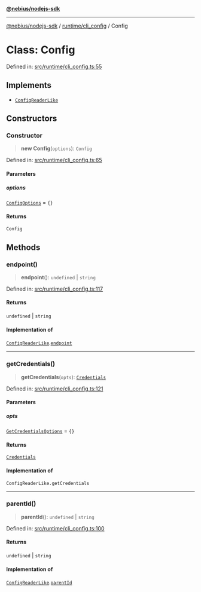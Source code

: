 [**@nebius/nodejs-sdk**](../../../README.md)

***

[@nebius/nodejs-sdk](../../../README.md) / [runtime/cli\_config](../README.md) / Config

# Class: Config

Defined in: [src/runtime/cli\_config.ts:55](https://github.com/nebius/nodejs-sdk/blob/2ec552fb564ad8fdbf78c4eb6e73ce9101501e8a/src/runtime/cli_config.ts#L55)

## Implements

- [`ConfigReaderLike`](../../../sdk/interfaces/ConfigReaderLike.md)

## Constructors

### Constructor

> **new Config**(`options`): `Config`

Defined in: [src/runtime/cli\_config.ts:65](https://github.com/nebius/nodejs-sdk/blob/2ec552fb564ad8fdbf78c4eb6e73ce9101501e8a/src/runtime/cli_config.ts#L65)

#### Parameters

##### options

[`ConfigOptions`](../interfaces/ConfigOptions.md) = `{}`

#### Returns

`Config`

## Methods

### endpoint()

> **endpoint**(): `undefined` \| `string`

Defined in: [src/runtime/cli\_config.ts:117](https://github.com/nebius/nodejs-sdk/blob/2ec552fb564ad8fdbf78c4eb6e73ce9101501e8a/src/runtime/cli_config.ts#L117)

#### Returns

`undefined` \| `string`

#### Implementation of

[`ConfigReaderLike`](../../../sdk/interfaces/ConfigReaderLike.md).[`endpoint`](../../../sdk/interfaces/ConfigReaderLike.md#endpoint)

***

### getCredentials()

> **getCredentials**(`opts`): [`Credentials`](../type-aliases/Credentials.md)

Defined in: [src/runtime/cli\_config.ts:121](https://github.com/nebius/nodejs-sdk/blob/2ec552fb564ad8fdbf78c4eb6e73ce9101501e8a/src/runtime/cli_config.ts#L121)

#### Parameters

##### opts

[`GetCredentialsOptions`](../interfaces/GetCredentialsOptions.md) = `{}`

#### Returns

[`Credentials`](../type-aliases/Credentials.md)

#### Implementation of

`ConfigReaderLike.getCredentials`

***

### parentId()

> **parentId**(): `undefined` \| `string`

Defined in: [src/runtime/cli\_config.ts:100](https://github.com/nebius/nodejs-sdk/blob/2ec552fb564ad8fdbf78c4eb6e73ce9101501e8a/src/runtime/cli_config.ts#L100)

#### Returns

`undefined` \| `string`

#### Implementation of

[`ConfigReaderLike`](../../../sdk/interfaces/ConfigReaderLike.md).[`parentId`](../../../sdk/interfaces/ConfigReaderLike.md#parentid)
